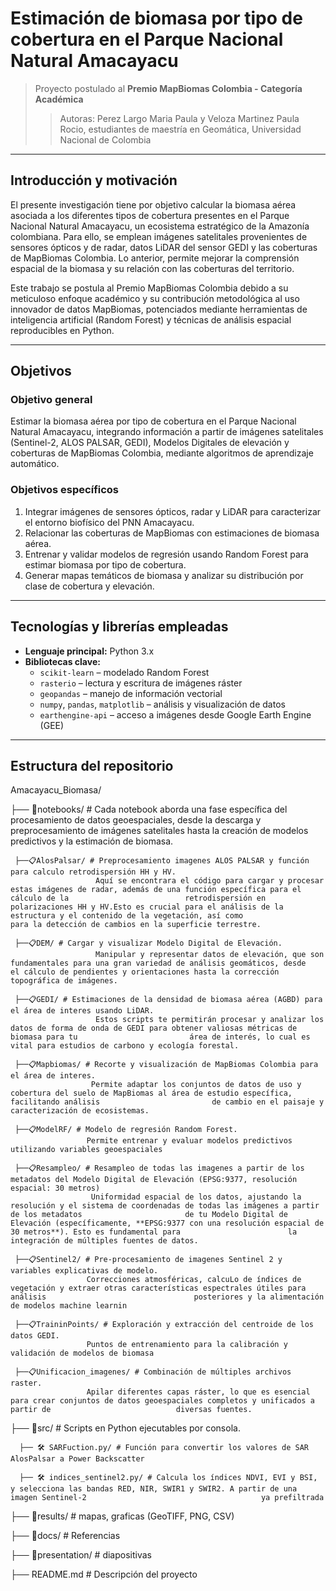 # Estimación de biomasa por tipo de cobertura en el Parque Nacional Natural Amacayacu

> Proyecto postulado al **Premio MapBiomas Colombia - Categoría Académica**
>> Autoras: Perez Largo Maria Paula y Veloza Martinez Paula Rocio, estudiantes de maestría en Geomática, Universidad Nacional de Colombia
---

## Introducción y motivación

El presente investigación tiene por objetivo calcular la biomasa aérea asociada a los diferentes tipos de cobertura presentes en el Parque Nacional Natural Amacayacu, un ecosistema estratégico de la Amazonía colombiana. Para ello, se emplean imágenes satelitales provenientes de sensores ópticos y de radar, datos LiDAR del sensor GEDI y las coberturas de MapBiomas Colombia. Lo anterior, permite mejorar la comprensión espacial de la biomasa y su relación con las coberturas del territorio.

Este trabajo se postula al Premio MapBiomas Colombia debido a su meticuloso enfoque académico y su contribución metodológica al uso innovador de datos MapBiomas, potenciados mediante herramientas de inteligencia artificial (Random Forest) y técnicas de análisis espacial reproducibles en Python.

---

## Objetivos

### Objetivo general
Estimar la biomasa aérea por tipo de cobertura en el Parque Nacional Natural Amacayacu, integrando información a partir de imágenes satelitales (Sentinel-2, ALOS PALSAR, GEDI), Modelos Digitales de elevación y coberturas de MapBiomas Colombia, mediante algoritmos de aprendizaje automático.

### Objetivos específicos
1. Integrar imágenes de sensores ópticos, radar y LiDAR para caracterizar el entorno biofísico del PNN Amacayacu.
2. Relacionar las coberturas de MapBiomas con estimaciones de biomasa aérea.
3. Entrenar y validar modelos de regresión usando Random Forest para estimar biomasa por tipo de cobertura.
4. Generar mapas temáticos de biomasa y analizar su distribución por clase de cobertura y elevación.

---

## Tecnologías y librerías empleadas

- **Lenguaje principal:** Python 3.x  
- **Bibliotecas clave:**
  - `scikit-learn` – modelado Random Forest
  - `rasterio` – lectura y escritura de imágenes ráster
  - `geopandas` – manejo de información vectorial
  - `numpy`, `pandas`, `matplotlib` – análisis y visualización de datos
  - `earthengine-api` – acceso a imágenes desde Google Earth Engine (GEE)
 
---

## Estructura del repositorio


Amacayacu_Biomasa/

├── 📂notebooks/ # Cada notebook aborda una fase específica del procesamiento de datos geoespaciales, desde la descarga y preprocesamiento de imágenes                           satelitales hasta la creación de modelos predictivos y la estimación de biomasa.


     ├──📋AlosPalsar/ # Preprocesamiento imagenes ALOS PALSAR y función para calculo retrodispersión HH y HV. 
                       Aquí se encontrara el código para cargar y procesar estas imágenes de radar, además de una función específica para el cálculo de la                          retrodispersión en polarizaciones HH y HV.Esto es crucial para el análisis de la estructura y el contenido de la vegetación, así como                        para la detección de cambios en la superficie terrestre.
     
     ├──📋DEM/ # Cargar y visualizar Modelo Digital de Elevación. 
                       Manipular y representar datos de elevación, que son fundamentales para una gran variedad de análisis geomáticos, desde                                       el cálculo de pendientes y orientaciones hasta la corrección topográfica de imágenes.
     
     ├──📋GEDI/ # Estimaciones de la densidad de biomasa aérea (AGBD) para el área de interes usando LiDAR. 
                       Estos scripts te permitirán procesar y analizar los datos de forma de onda de GEDI para obtener valiosas métricas de biomasa para tu                         área de interés, lo cual es vital para estudios de carbono y ecología forestal.
     
     ├──📋Mapbiomas/ # Recorte y visualización de MapBiomas Colombia para el área de interes. 
                      Permite adaptar los conjuntos de datos de uso y cobertura del suelo de MapBiomas al área de estudio específica, facilitando análisis                         de cambio en el paisaje y caracterización de ecosistemas.
     
     ├──📋ModelRF/ # Modelo de regresión Random Forest. 
                     Permite entrenar y evaluar modelos predictivos utilizando variables geoespaciales
     
     ├──📋Resampleo/ # Resampleo de todas las imagenes a partir de los metadatos del Modelo Digital de Elevación (EPSG:9377, resolución espacial: 30 metros)
                      Uniformidad espacial de los datos, ajustando la resolución y el sistema de coordenadas de todas las imágenes a partir de los metadatos                       de tu Modelo Digital de Elevación (específicamente, **EPSG:9377 con una resolución espacial de 30 metros**). Esto es fundamental para                        la integración de múltiples fuentes de datos.
     
     ├──📋Sentinel2/ # Pre-procesamiento de imagenes Sentinel 2 y variables explicativas de modelo. 
                     Correcciones atmosféricas, calcuLo de índices de vegetación y extraer otras características espectrales útiles para análisis                                 posteriores y la alimentación de modelos machine learnin
     
     ├──📋TraininPoints/ # Exploración y extracción del centroide de los datos GEDI.
                     Puntos de entrenamiento para la calibración y validación de modelos de biomasa 
     
     ├──📋Unificacion_imagenes/ # Combinación de múltiples archivos raster. 
                     Apilar diferentes capas ráster, lo que es esencial para crear conjuntos de datos geoespaciales completos y unificados a partir de                            diversas fuentes.
     
     
├── 📂src/ # Scripts en Python ejecutables por consola.

      ├── 🛠️ SARFuction.py/ # Función para convertir los valores de SAR AlosPalsar a Power Backscatter
      
      ├── 🛠️ indices_sentinel2.py/ # Calcula los índices NDVI, EVI y BSI, y selecciona las bandas RED, NIR, SWIR1 y SWIR2. A partir de una imagen Sentinel-2                                       ya prefiltrada

├── 📂results/ # mapas, graficas (GeoTIFF, PNG, CSV)


├── 📂docs/ # Referencias

 
├── 📂presentation/ # diapositivas


├── README.md # Descripción del proyecto




